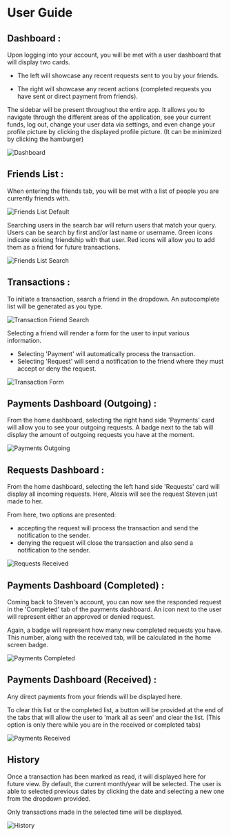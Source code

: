 # User Guide

## Dashboard :

Upon logging into your account, you will be met with a user dashboard that will display two cards.

-   The left will showcase any recent requests sent to you by your friends.

-   The right will showcase any recent actions (completed requests you have sent or direct payment from friends).

The sidebar will be present throughout the entire app. It allows you to navigate through the different areas of the application, see your current funds, log out, change your user data via settings, and even change your profile picture by clicking the displayed profile picture. (It can be minimized by clicking the hamburger)

![Dashboard]()

## Friends List :

When entering the friends tab, you will be met with a list of people you are currently friends with.

![Friends List Default]()

Searching users in the search bar will return users that match your query. Users can be search by first and/or last name or username. Green icons indicate existing friendship with that user. Red icons will allow you to add them as a friend for future transactions.

![Friends List Search]()

## Transactions :

To initiate a transaction, search a friend in the dropdown. An autocomplete list will be generated as you type.

![Transaction Friend Search]()

Selecting a friend will render a form for the user to input various information.

-   Selecting 'Payment' will automatically process the transaction.
-   Selecting 'Request' will send a notification to the friend where they must accept or deny the request.

![Transaction Form]()

## Payments Dashboard (Outgoing) :

From the home dashboard, selecting the right hand side 'Payments' card will allow you to see your outgoing requests. A badge next to the tab will display the amount of outgoing requests you have at the moment.

![Payments Outgoing]()

## Requests Dashboard :

From the home dashboard, selecting the left hand side 'Requests' card will display all incoming requests. Here, Alexis will see the request Steven just made to her.

From here, two options are presented:

-   accepting the request will process the transaction and send the notification to the sender.
-   denying the request will close the transaction and also send a notification to the sender.

![Requests Received]()

## Payments Dashboard (Completed) :

Coming back to Steven's account, you can now see the responded request in the 'Completed' tab of the payments dashboard. An icon next to the user will represent either an approved or denied request.

Again, a badge will represent how many new completed requests you have. This number, along with the received tab, will be calculated in the home screen badge.

![Payments Completed]()

## Payments Dashboard (Received) :

Any direct payments from your friends will be displayed here.

To clear this list or the completed list, a button will be provided at the end of the tabs that will allow the user to 'mark all as seen' and clear the list. (This option is only there while you are in the received or completed tabs)

![Payments Received]()

## History

Once a transaction has been marked as read, it will displayed here for future view. By default, the current month/year will be selected. The user is able to selected previous dates by clicking the date and selecting a new one from the dropdown provided.

Only transactions made in the selected time will be displayed.

![History]()
